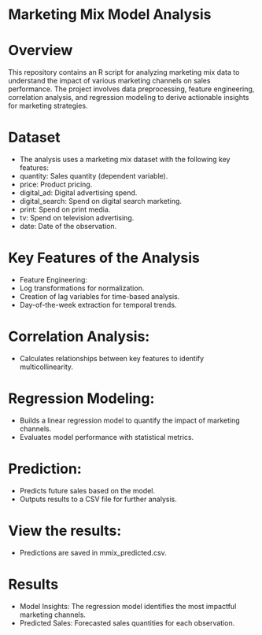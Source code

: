 # Marketing Mix Model Analysis

# Overview
This repository contains an R script for analyzing marketing mix data to understand the impact of various marketing channels on sales performance. The project involves data preprocessing, feature engineering, correlation analysis, and regression modeling to derive actionable insights for marketing strategies.

# Dataset
- The analysis uses a marketing mix dataset with the following key features:
 - quantity: Sales quantity (dependent variable).
 - price: Product pricing.
 - digital_ad: Digital advertising spend.
 - digital_search: Spend on digital search marketing.
 - print: Spend on print media.
 - tv: Spend on television advertising.
 - date: Date of the observation.

# Key Features of the Analysis
- Feature Engineering:
 - Log transformations for normalization.
 - Creation of lag variables for time-based analysis.
 - Day-of-the-week extraction for temporal trends.

# Correlation Analysis:
 - Calculates relationships between key features to identify multicollinearity.

# Regression Modeling:
 - Builds a linear regression model to quantify the impact of marketing channels.
 - Evaluates model performance with statistical metrics.

# Prediction:
 - Predicts future sales based on the model.
 - Outputs results to a CSV file for further analysis.

# View the results:
 - Predictions are saved in mmix_predicted.csv.

# Results
 - Model Insights: The regression model identifies the most impactful marketing channels.
 - Predicted Sales: Forecasted sales quantities for each observation.
